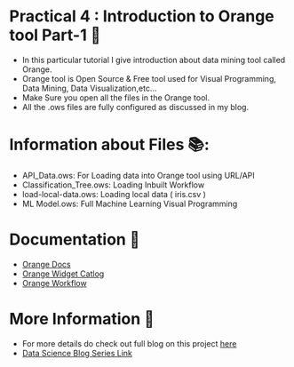 
# Practical 4 : Introduction to Orange tool Part-1 🏹
* In this particular tutorial I give introduction about data mining tool called Orange.
* Orange tool is Open Source & Free tool used for Visual Programming, Data Mining, Data Visualization,etc...
* Make Sure you open all the files in the Orange tool.
* All the .ows files are fully configured as discussed in my blog.

# Information about Files 📚:
* API_Data.ows: For Loading data into Orange tool using URL/API
* Classification_Tree.ows: Loading Inbuilt Workflow
* load-local-data.ows: Loading local data ( iris.csv )
* ML Model.ows: Full Machine Learning Visual Programming

# Documentation 🎯
* [Orange Docs](https://orangedatamining.com/docs/)
* [Orange Widget Catlog](https://orangedatamining.com/widget-catalog/)
* [Orange Workflow](https://orangedatamining.com/workflows/)

# More Information 📩
* For more details do check out full blog on this project [here](https://manthan-bhikadiya.medium.com/data-science-introduction-to-orange-tool-part-1-bff18bb159a)
* [Data Science Blog Series Link](https://znap.link/manthan.bhikadiya)
